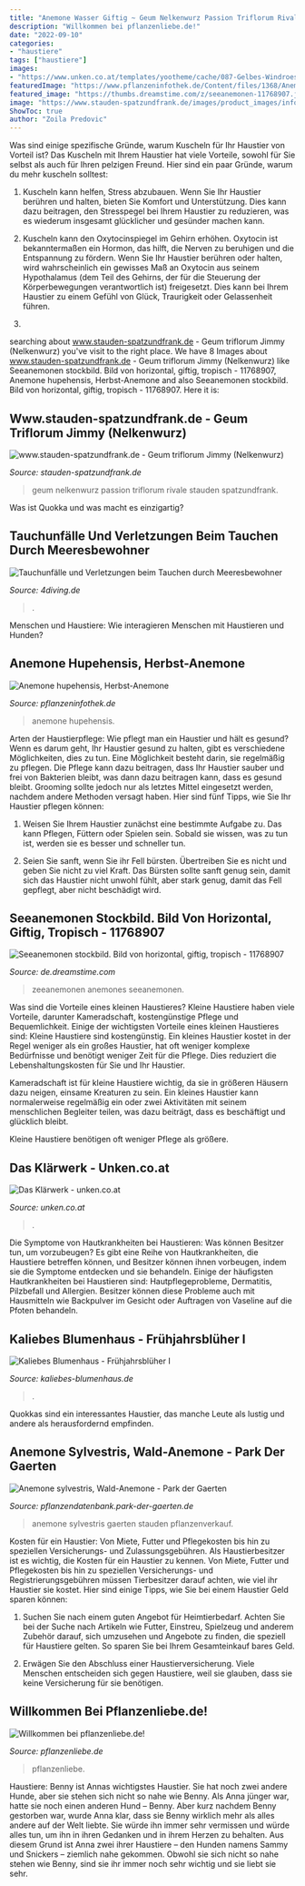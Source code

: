 ```yaml
---
title: "Anemone Wasser Giftig ~ Geum Nelkenwurz Passion Triflorum Rivale Stauden Spatzundfrank"
description: "Willkommen bei pflanzenliebe.de!"
date: "2022-09-10"
categories:
- "haustiere"
tags: ["haustiere"]
images:
- "https://www.unken.co.at/templates/yootheme/cache/087-Gelbes-Windroeschen-88107642.jpeg"
featuredImage: "https://www.pflanzeninfothek.de/Content/files/1368/Anemone-hupehensis-600x725-proportionalsmallest.jpg"
featured_image: "https://thumbs.dreamstime.com/z/seeanemonen-11768907.jpg"
image: "https://www.stauden-spatzundfrank.de/images/product_images/info_images/Geum_Flames_of_Passion.jpg"
ShowToc: true
author: "Zoila Predovic"
---
```



Was sind einige spezifische Gründe, warum Kuscheln für Ihr Haustier von Vorteil ist?
Das Kuscheln mit Ihrem Haustier hat viele Vorteile, sowohl für Sie selbst als auch für Ihren pelzigen Freund. Hier sind ein paar Gründe, warum du mehr kuscheln solltest:
1. Kuscheln kann helfen, Stress abzubauen. Wenn Sie Ihr Haustier berühren und halten, bieten Sie Komfort und Unterstützung. Dies kann dazu beitragen, den Stresspegel bei Ihrem Haustier zu reduzieren, was es wiederum insgesamt glücklicher und gesünder machen kann.

2. Kuscheln kann den Oxytocinspiegel im Gehirn erhöhen. Oxytocin ist bekanntermaßen ein Hormon, das hilft, die Nerven zu beruhigen und die Entspannung zu fördern. Wenn Sie Ihr Haustier berühren oder halten, wird wahrscheinlich ein gewisses Maß an Oxytocin aus seinem Hypothalamus (dem Teil des Gehirns, der für die Steuerung der Körperbewegungen verantwortlich ist) freigesetzt. Dies kann bei Ihrem Haustier zu einem Gefühl von Glück, Traurigkeit oder Gelassenheit führen.

3.

	

		
searching about www.stauden-spatzundfrank.de - Geum triflorum Jimmy (Nelkenwurz) you've visit to the right place. We have 8 Images about www.stauden-spatzundfrank.de - Geum triflorum Jimmy (Nelkenwurz) like Seeanemonen stockbild. Bild von horizontal, giftig, tropisch - 11768907, Anemone hupehensis, Herbst-Anemone and also Seeanemonen stockbild. Bild von horizontal, giftig, tropisch - 11768907. Here it is:
		
    
## Www.stauden-spatzundfrank.de - Geum Triflorum Jimmy (Nelkenwurz)

<img loading=lazy src="https://www.stauden-spatzundfrank.de/images/product_images/info_images/Geum_Flames_of_Passion.jpg" onerror="this.onerror=null;this.src='https://tse1.mm.bing.net/th?id=OIP.J3-emXmiRwv8oZkY-ulvIAAAAA&amp;pid=15.1';" alt="www.stauden-spatzundfrank.de - Geum triflorum Jimmy (Nelkenwurz)">

_Source: stauden-spatzundfrank.de_

>geum nelkenwurz passion triflorum rivale stauden spatzundfrank. 

	

Was ist Quokka und was macht es einzigartig?

    
## Tauchunfälle Und Verletzungen Beim Tauchen Durch Meeresbewohner

<img loading=lazy src="http://www.4diving.de/fotos/aegypten-safaga/pics/thumb-safaga-37.jpg" onerror="this.onerror=null;this.src='https://tse1.mm.bing.net/th?id=OIP.1T4aBQ1VAKEmVYqDdefJxQAAAA&amp;pid=15.1';" alt="Tauchunfälle und Verletzungen beim Tauchen durch Meeresbewohner">

_Source: 4diving.de_

>. 

	

Menschen und Haustiere: Wie interagieren Menschen mit Haustieren und Hunden?

    
## Anemone Hupehensis, Herbst-Anemone

<img loading=lazy src="https://www.pflanzeninfothek.de/Content/files/1368/Anemone-hupehensis-600x725-proportionalsmallest.jpg" onerror="this.onerror=null;this.src='https://tse2.mm.bing.net/th?id=OIP.Ghb8m8wV2QCYeCyt-ezgWwHaI8&amp;pid=15.1';" alt="Anemone hupehensis, Herbst-Anemone">

_Source: pflanzeninfothek.de_

>anemone hupehensis. 

	

Arten der Haustierpflege: Wie pflegt man ein Haustier und hält es gesund?
Wenn es darum geht, Ihr Haustier gesund zu halten, gibt es verschiedene Möglichkeiten, dies zu tun. Eine Möglichkeit besteht darin, sie regelmäßig zu pflegen. Die Pflege kann dazu beitragen, dass Ihr Haustier sauber und frei von Bakterien bleibt, was dann dazu beitragen kann, dass es gesund bleibt. Grooming sollte jedoch nur als letztes Mittel eingesetzt werden, nachdem andere Methoden versagt haben. Hier sind fünf Tipps, wie Sie Ihr Haustier pflegen können:
1) Weisen Sie Ihrem Haustier zunächst eine bestimmte Aufgabe zu. Das kann Pflegen, Füttern oder Spielen sein. Sobald sie wissen, was zu tun ist, werden sie es besser und schneller tun.

2) Seien Sie sanft, wenn Sie ihr Fell bürsten. Übertreiben Sie es nicht und geben Sie nicht zu viel Kraft. Das Bürsten sollte sanft genug sein, damit sich das Haustier nicht unwohl fühlt, aber stark genug, damit das Fell gepflegt, aber nicht beschädigt wird.

    
## Seeanemonen Stockbild. Bild Von Horizontal, Giftig, Tropisch - 11768907

<img loading=lazy src="https://thumbs.dreamstime.com/z/seeanemonen-11768907.jpg" onerror="this.onerror=null;this.src='https://tse2.mm.bing.net/th?id=OIP.mAvJkdrOoVbWZ-uOHVyOcQHaFc&amp;pid=15.1';" alt="Seeanemonen stockbild. Bild von horizontal, giftig, tropisch - 11768907">

_Source: de.dreamstime.com_

>zeeanemonen anemones seeanemonen. 

	

Was sind die Vorteile eines kleinen Haustieres?
Kleine Haustiere haben viele Vorteile, darunter Kameradschaft, kostengünstige Pflege und Bequemlichkeit. Einige der wichtigsten Vorteile eines kleinen Haustieres sind:
Kleine Haustiere sind kostengünstig. Ein kleines Haustier kostet in der Regel weniger als ein großes Haustier, hat oft weniger komplexe Bedürfnisse und benötigt weniger Zeit für die Pflege. Dies reduziert die Lebenshaltungskosten für Sie und Ihr Haustier.

Kameradschaft ist für kleine Haustiere wichtig, da sie in größeren Häusern dazu neigen, einsame Kreaturen zu sein. Ein kleines Haustier kann normalerweise regelmäßig ein oder zwei Aktivitäten mit seinem menschlichen Begleiter teilen, was dazu beiträgt, dass es beschäftigt und glücklich bleibt.

Kleine Haustiere benötigen oft weniger Pflege als größere.

    
## Das Klärwerk - Unken.co.at

<img loading=lazy src="https://www.unken.co.at/templates/yootheme/cache/087-Gelbes-Windroeschen-88107642.jpeg" onerror="this.onerror=null;this.src='https://tse1.mm.bing.net/th?id=OIP.v1ZPR0KF7eMKDVfT0HN5DAHaE8&amp;pid=15.1';" alt="Das Klärwerk - unken.co.at">

_Source: unken.co.at_

>. 

	

Die Symptome von Hautkrankheiten bei Haustieren: Was können Besitzer tun, um vorzubeugen?
Es gibt eine Reihe von Hautkrankheiten, die Haustiere betreffen können, und Besitzer können ihnen vorbeugen, indem sie die Symptome entdecken und sie behandeln. Einige der häufigsten Hautkrankheiten bei Haustieren sind: Hautpflegeprobleme, Dermatitis, Pilzbefall und Allergien. Besitzer können diese Probleme auch mit Hausmitteln wie Backpulver im Gesicht oder Auftragen von Vaseline auf die Pfoten behandeln.

    
## Kaliebes Blumenhaus - Frühjahrsblüher I

<img loading=lazy src="http://www.kaliebes-blumenhaus.de/s/cc_images/cache_18132262.jpg?t=1298555332" onerror="this.onerror=null;this.src='https://tse1.mm.bing.net/th?id=OIP.e4wdEQQyW_AOmAlEsLK_NwHaFn&amp;pid=15.1';" alt="Kaliebes Blumenhaus - Frühjahrsblüher I">

_Source: kaliebes-blumenhaus.de_

>. 

	

Quokkas sind ein interessantes Haustier, das manche Leute als lustig und andere als herausfordernd empfinden.

    
## Anemone Sylvestris, Wald-Anemone - Park Der Gaerten

<img loading=lazy src="https://pflanzendatenbank.park-der-gaerten.de/Content/files/9255/2035_2-600x400-proportionalsmallest.jpg" onerror="this.onerror=null;this.src='https://tse2.mm.bing.net/th?id=OIP.Hs7PIkDXx3BfNUynUQc95wHaE8&amp;pid=15.1';" alt="Anemone sylvestris, Wald-Anemone - Park der Gaerten">

_Source: pflanzendatenbank.park-der-gaerten.de_

>anemone sylvestris gaerten stauden pflanzenverkauf. 

	

Kosten für ein Haustier: Von Miete, Futter und Pflegekosten bis hin zu speziellen Versicherungs- und Zulassungsgebühren.
Als Haustierbesitzer ist es wichtig, die Kosten für ein Haustier zu kennen. Von Miete, Futter und Pflegekosten bis hin zu speziellen Versicherungs- und Registrierungsgebühren müssen Tierbesitzer darauf achten, wie viel ihr Haustier sie kostet. Hier sind einige Tipps, wie Sie bei einem Haustier Geld sparen können:
1. Suchen Sie nach einem guten Angebot für Heimtierbedarf. Achten Sie bei der Suche nach Artikeln wie Futter, Einstreu, Spielzeug und anderem Zubehör darauf, sich umzusehen und Angebote zu finden, die speziell für Haustiere gelten. So sparen Sie bei Ihrem Gesamteinkauf bares Geld.

2. Erwägen Sie den Abschluss einer Haustierversicherung. Viele Menschen entscheiden sich gegen Haustiere, weil sie glauben, dass sie keine Versicherung für sie benötigen.

    
## Willkommen Bei Pflanzenliebe.de!

<img loading=lazy src="http://www.pflanzenliebe.de/innen/floragalerie_klein/wald/flatter_binse2.jpg" onerror="this.onerror=null;this.src='https://tse1.mm.bing.net/th?id=OIP.ye6FYXs-Re2iCHSGBL_7FgAAAA&amp;pid=15.1';" alt="Willkommen bei pflanzenliebe.de!">

_Source: pflanzenliebe.de_

>pflanzenliebe. 

	

Haustiere: Benny ist Annas wichtigstes Haustier. Sie hat noch zwei andere Hunde, aber sie stehen sich nicht so nahe wie Benny.
Als Anna jünger war, hatte sie noch einen anderen Hund – Benny. Aber kurz nachdem Benny gestorben war, wurde Anna klar, dass sie Benny wirklich mehr als alles andere auf der Welt liebte. Sie würde ihn immer sehr vermissen und würde alles tun, um ihn in ihren Gedanken und in ihrem Herzen zu behalten. Aus diesem Grund ist Anna zwei ihrer Haustiere – den Hunden namens Sammy und Snickers – ziemlich nahe gekommen. Obwohl sie sich nicht so nahe stehen wie Benny, sind sie ihr immer noch sehr wichtig und sie liebt sie sehr.

